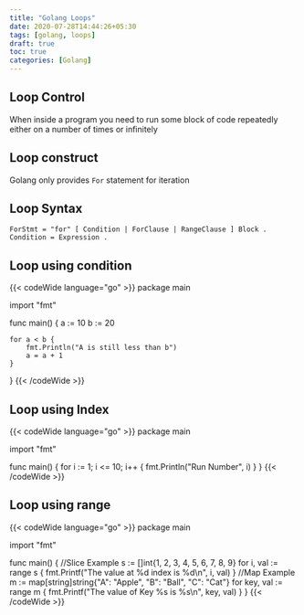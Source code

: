 ```yaml
---
title: "Golang Loops"
date: 2020-07-28T14:44:26+05:30
tags: [golang, loops]
draft: true
toc: true
categories: [Golang]
---
```

## Loop Control
When inside a program you need to run some block of code repeatedly either on a number of times or infinitely

## Loop construct
Golang only provides `For` statement for iteration

## Loop Syntax
```ebnf
ForStmt = "for" [ Condition | ForClause | RangeClause ] Block .
Condition = Expression .
```
## Loop using condition
{{< codeWide language="go" >}}
package main

import "fmt"

func main() {
	a := 10
	b := 20

	for a < b {
		fmt.Println("A is still less than b")
		a = a + 1
	}
}
{{< /codeWide >}}

## Loop using Index
{{< codeWide language="go" >}}
package main

import "fmt"

func main() {
	for i := 1; i <= 10; i++ {
		fmt.Println("Run Number", i)
	}
}
{{< /codeWide >}}
## Loop using range
{{< codeWide language="go" >}}
package main

import "fmt"

func main() {
	//Slice Example
	s := []int{1, 2, 3, 4, 5, 6, 7, 8, 9}
	for i, val := range s {
		fmt.Printf("The value at %d index is %d\n", i, val)
	}
	//Map Example
	m := map[string]string{"A": "Apple", "B": "Ball", "C": "Cat"}
	for key, val := range m {
		fmt.Printf("The value of Key %s is %s\n", key, val)
	}
}
{{< /codeWide >}}
